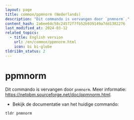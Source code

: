 ```yaml
---
layout: page
title: common/ppmnorm (Nederlands)
description: "Dit commando is vervangen door `pnmnorm`."
content_hash: 2a6ee64c58c24572f7fb52b939149a7dd1382276
last_modified_at: 2024-03-12
related_topics:
  - title: English version
    url: /en/common/ppmnorm.html
    icon: bi bi-globe
tldri18n_status: 2
---
```

# ppmnorm

Dit commando is vervangen door `pnmnorm`.
Meer informatie: <https://netpbm.sourceforge.net/doc/ppmnorm.html>.

- Bekijk de documentatie van het huidige commando:

`tldr pnmnorm`
